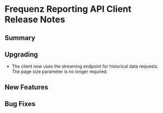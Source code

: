 # Frequenz Reporting API Client Release Notes

## Summary

<!-- Here goes a general summary of what this release is about -->

## Upgrading

* The client now uses the streaming endpoint for historical data requests. The page size parameter is no longer required.

## New Features

## Bug Fixes

<!-- Here goes notable bug fixes that are worth a special mention or explanation -->
